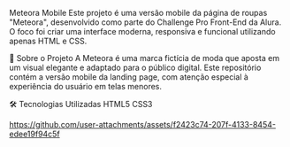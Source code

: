 Meteora Mobile
Este projeto é uma versão mobile da página de roupas "Meteora", desenvolvido como parte do Challenge Pro Front-End da Alura. O foco foi criar uma interface moderna, responsiva e funcional utilizando apenas HTML e CSS.

📱 Sobre o Projeto
A Meteora é uma marca fictícia de moda que aposta em um visual elegante e adaptado para o público digital. Este repositório contém a versão mobile da landing page, com atenção especial à experiência do usuário em telas menores.

🛠 Tecnologias Utilizadas
HTML5
CSS3

https://github.com/user-attachments/assets/f2423c74-207f-4133-8454-edee19f94c5f

